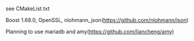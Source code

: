 see CMakeList.txt

Boost 1.68.0, OpenSSL, nlohmann_json(https://github.com/nlohmann/json)

Planning to use mariadb and amy(https://github.com/liancheng/amy)
